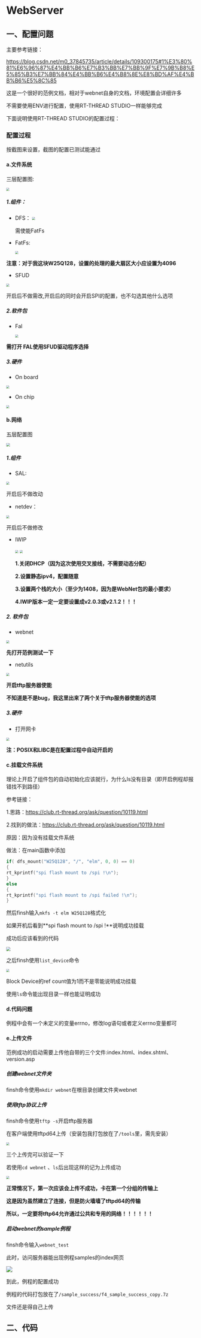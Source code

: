 # WebServer





## 一、配置问题

主要参考链接：

https://blog.csdn.net/m0_37845735/article/details/109300175#1%E3%80%81%E6%96%87%E4%BB%B6%E7%B3%BB%E7%BB%9F%E7%9B%B8%E5%85%B3%E7%BB%84%E4%BB%B6%E4%B8%8E%E8%BD%AF%E4%BB%B6%E5%8C%85

这是一个很好的范例文档，相对于webnet自身的文档，环境配置会详细许多

不需要使用ENV进行配置，使用RT-THREAD STUDIO一样能够完成

下面说明使用RT-THREAD STUDIO的配置过程：

### 配置过程

按截图来设置，截图的配置已测试能通过



#### a.文件系统

三层配置图:

<img src="Pics/文件系统的三层配置.png" style="zoom: 50%;" />



##### 1.组件：

- DFS： 
   <img src="Pics/DFS.jpg" style="zoom: 50%;" />

   需使能FatFs

- FatFs:

   <img src="Pics/FatFs.jpg" style="zoom: 50%;" />

**注意：对于我这块W25Q128，设置的处理的最大扇区大小应设置为4096**

- SFUD

<img src="Pics/SFUD.jpg" style="zoom:50%;" />

开启后不做需改,开启后的同时会开启SPI的配置，也不勾选其他什么选项

##### 2.软件包

- Fal

  <img src="Pics/Fal.jpg" style="zoom: 50%;" />

**需打开 FAL使用SFUD驱动程序选择**

##### 3.硬件

- On board

<img src="Pics/SPI_FLASH.jpg" style="zoom:50%;" />

- On chip

<img src="Pics/ON_CHIP_FLASH.jpg" style="zoom:50%;" />







#### b.网络

五层配置图

<img src="Pics/网络的五层配置.png" style="zoom:60%;" />



##### 1.组件

- SAL:

<img src="Pics/SAL.jpg" style="zoom:50%;" />

开启后不做改动

- netdev：

<img src="Pics/netdev.jpg" style="zoom:50%;" />

开启后不做修改

- IWIP

  <img src="Pics/IWIP_1.JPG" style="zoom:50%;" />

  <img src="Pics/IWIP_2.JPG" style="zoom:50%;" />

  **1.关闭DHCP（因为这次使用交叉接线，不需要动态分配）**

  **2.设置静态ipv4，配置随意**

  **3.设置两个栈的大小（至少为1408，因为是WebNet包的最小要求）**
  
  **4.IWIP版本一定一定要设置成v2.0.3或v2.1.2！！！**

##### 2. 软件包

- webnet

<img src="Pics/webnet.jpg" style="zoom:50%;" />

**先打开范例测试一下**

- netutils 

<img src="Pics/netutils.jpg" style="zoom:50%;" />

**开启tftp服务器使能**

**不知道是不是bug，我这里出来了两个关于tftp服务器使能的选项**



##### 3.硬件

- 打开网卡

<img src="Pics/ETH.jpg" style="zoom:50%;" />



**注：POSIX和LIBC是在配置过程中自动开启的**



#### c.挂载文件系统

理论上开启了组件包的自动初始化应该就行，为什么ls没有目录（即开启例程却报错找不到路径）

参考链接：

1.思路：https://club.rt-thread.org/ask/question/10119.html

2.找到的做法：https://club.rt-thread.org/ask/question/10119.html



原因：因为没有挂载文件系统

做法：在main函数中添加

```c
if( dfs_mount("W25Q128", "/", "elm", 0, 0) == 0)
{
rt_kprintf("spi flash mount to /spi !\n");
}
else
{
rt_kprintf("spi flash mount to /spi failed !\n");
}
```

然后finsh输入``mkfs -t elm W25Q128``格式化


如果开机后看到**spi flash mount to /spi !**说明成功挂载

成功后应该看到的代码

<img src="Pics/开机.jpg" style="zoom:67%;" />

之后finsh使用``list_device``命令

<img src="Pics/list_device.jpg" style="zoom:50%;" />

Block Device的ref count值为1而不是零能说明成功挂载

使用``ls``命令能出现目录一样也能证明成功

#### d.代码问题

例程中会有一个未定义的变量errno，修改log语句或者定义errno变量都可

#### e.上传文件

范例成功的启动需要上传他自带的三个文件:index.html、index.shtml、version.asp

##### 创建webnet文件夹

finsh命令使用``mkdir webnet``在根目录创建文件夹webnet

##### 使用tftp协议上传

finsh命令使用``tftp -s``开启tftp服务器

在客户端使用tftpd64上传（安装包我打包放在了``/tools``里，需先安装）

<img src="Pics/tftpd64.jpg" style="zoom:50%;" />

三个上传完可以验证一下

若使用``cd webnet`` 、``ls``后出现这样的记为上传成功

<img src="Pics/samples_success.jpg" style="zoom:50%;" />

**正常情况下，第一次应该会上传不成功，卡在第一个分组的传输上**

**这是因为虽然建立了连接，但是防火墙墙了tftpd64的传输**

**所以，一定要将tftp64允许通过公共和专用的网络！！！！！！**



##### 启动webnet的sample例程

finsh命令输入``webnet_test``

此时，访问服务器能出现例程samples的index网页

![](Pics/index_html.jpg)

到此，例程的配置成功

例程的代码打包放在了``/sample_success/f4_sample_success_copy.7z``

文件还是得自己上传



## 二、代码

